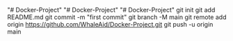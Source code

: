 "# Docker-Project" 
"# Docker-Project" 
"# Docker-Project"  git init git add README.md git commit -m "first commit" git branch -M main git remote add origin https://github.com/WhaleAid/Docker-Project.git git push -u origin main
